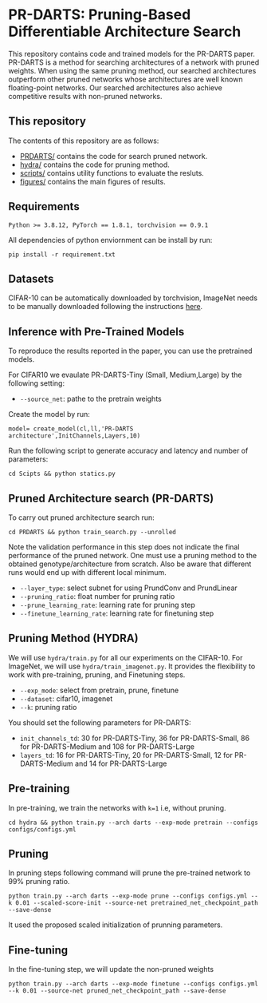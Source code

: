 # PR-DARTS: Pruning-Based Differentiable Architecture Search

This repository contains code and trained models for the PR-DARTS paper.
PR-DARTS is a method for searching architectures of a network with pruned weights.
When using the same pruning method, our searched architectures outperform other pruned networks whose architectures are well known floating-point networks. Our searched architectures also achieve competitive results with non-pruned networks.

## This repository

The contents of this repository are as follows:

* [PRDARTS/](PRDARTS) contains the code for search pruned network.
* [hydra/](hydra) contains the code for pruning method.
* [scripts/](scripts) contains utility functions to evaluate the resluts.
* [figures/](figures) contains the main figures of results.

## Requirements
```
Python >= 3.8.12, PyTorch == 1.8.1, torchvision == 0.9.1
```
All dependencies of python enviornment can be install by run:

```
pip install -r requirement.txt
```

## Datasets
CIFAR-10 can be automatically downloaded by torchvision, ImageNet needs to be manually downloaded following the instructions [here](https://github.com/pytorch/examples/tree/master/imagenet).

## Inference with Pre-Trained Models

To reproduce the results reported in the paper, you can use the pretrained models.

For CIFAR10 we evaulate PR-DARTS-Tiny (Small, Medium,Large) by the following setting:

- `--source_net`: pathe to the pretrain weights

Create the model by run:

```
model= create_model(cl,ll,'PR-DARTS architecture',InitChannels,Layers,10)
```

Run the following script to generate accuracy and latency and number of parameters:

```
cd Scipts && python statics.py 
```

## Pruned Architecture search (PR-DARTS)
To carry out pruned architecture search run:

```
cd PRDARTS && python train_search.py --unrolled   
```
Note the validation performance in this step does not indicate the final performance of the pruned network. One must use a pruning method to the obtained genotype/architecture from scratch. Also be aware that different runs would end up with different local minimum.

- `--layer_type`: select subnet for using PrundConv and PrundLinear 
- `--pruning_ratio`: float number for pruning ratio
- `--prune_learning_rate`: learning rate for pruning step
- `--finetune_learning_rate`: learning rate for finetuning step

## Pruning Method (HYDRA)

We will use `hydra/train.py` for all our experiments on the CIFAR-10. For ImageNet, we will use `hydra/train_imagenet.py`. It provides the flexibility to work with pre-training, pruning, and Finetuning steps.

- `--exp_mode`: select from pretrain, prune, finetune
- `--dataset`: cifar10, imagenet
- `--k`: pruning ratio

You should set the following parameters for PR-DARTS:

- `init_channels_td`: 30 for PR-DARTS-Tiny, 36 for PR-DARTS-Small, 86 for PR-DARTS-Medium and 108 for PR-DARTS-Large
- `layers_td`: 16 for PR-DARTS-Tiny, 20 for PR-DARTS-Small, 12 for PR-DARTS-Medium and 14 for PR-DARTS-Large

## Pre-training

In pre-training, we train the networks with `k=1` i.e, without pruning.

`cd hydra && python train.py --arch darts --exp-mode pretrain --configs configs/configs.yml `


## Pruning

In pruning steps following command will prune the pre-trained  network to 99% pruning ratio.

`python train.py --arch darts --exp-mode prune --configs configs.yml --k 0.01 --scaled-score-init --source-net pretrained_net_checkpoint_path --save-dense`

It used the proposed scaled initialization of prunning parameters. 


## Fine-tuning

In the fine-tuning step, we will update the non-pruned weights 

`python train.py --arch darts --exp-mode finetune --configs configs.yml --k 0.01 --source-net pruned_net_checkpoint_path --save-dense `




